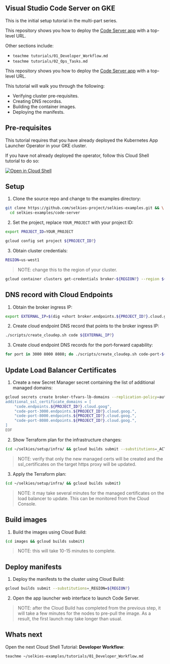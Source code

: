 ## Visual Studio Code Server on GKE

This is the initial setup tutorial in the multi-part series.

This repository shows you how to deploy the [Code Server app](https://github.com/cdr/code-server) with a top-level URL.

Other sections include: 

- `teachme tutorials/01_Developer_Workflow.md`
- `teachme tutorials/02_Ops_Tasks.md`

This repository shows you how to deploy the [Code Server app](https://github.com/cdr/code-server) with a top-level URL.

This tutorial will walk you through the following:

- Verifying cluster pre-requisites.
- Creating DNS recordss.
- Building the container images.
- Deploying the manifests.

## Pre-requisites

This tutorial requires that you have already deployed the Kubernetes App Launcher Operator in your GKE cluster.

If you have not already deployed the operator, follow this Cloud Shell tutorial to do so:

[![Open in Cloud Shell](https://gstatic.com/cloudssh/images/open-btn.svg)](https://ssh.cloud.google.com/cloudshell/editor?cloudshell_git_repo=https://github.com/selkies-project/selkies&cloudshell_git_branch=v1.0.0&cloudshell_tutorial=setup/README.md)

## Setup

1. Clone the source repo and change to the examples directory:

```bash
git clone https://github.com/selkies-project/selkies-examples.git && \
  cd selkies-examples/code-server
```

2. Set the project, replace `YOUR_PROJECT` with your project ID:

```bash
export PROJECT_ID=YOUR_PROJECT
```

```bash
gcloud config set project ${PROJECT_ID?}
```

3. Obtain cluster credentials:

```bash
REGION=us-west1
```

> NOTE: change this to the region of your cluster.

```bash
gcloud container clusters get-credentials broker-${REGION?} --region ${REGION?}
```

## DNS record with Cloud Endpoints

1. Obtain the broker ingress IP:

```bash
export EXTERNAL_IP=$(dig +short broker.endpoints.${PROJECT_ID?}.cloud.goog)
```

2. Create cloud endpoint DNS record that points to the broker ingress IP:

```bash
./scripts/create_cloudep.sh code ${EXTERNAL_IP?}
```

3. Create cloud endpoint DNS records for the port-forward capability:

```bash
for port in 3000 8000 8080; do ./scripts/create_cloudep.sh code-port-${port} ${EXTERNAL_IP}; done
```

## Update Load Balancer Certificates

1. Create a new Secret Manager secret containing the list of additional managed domains:

```bash
gcloud secrets create broker-tfvars-lb-domains --replication-policy=automatic --data-file - <<EOF
additional_ssl_certificate_domains = [
    "code.endpoints.${PROJECT_ID?}.cloud.goog",
    "code-port-3000.endpoints.${PROJECT_ID?}.cloud.goog.",
    "code-port-8000.endpoints.${PROJECT_ID?}.cloud.goog.",
    "code-port-8080.endpoints.${PROJECT_ID?}.cloud.goog.",
]
EOF
```

2. Show Terraform plan for the infrastructure changes:

```bash
(cd ~/selkies/setup/infra/ && gcloud builds submit --substitutions=_ACTION=plan)
```

> NOTE: verify that only the new managed certs will be created and the ssl_certificates on the target https proxy will be updated.

3. Apply the Terraform plan:

```bash
(cd ~/selkies/setup/infra/ && gcloud builds submit)
```

> NOTE: it may take several minutes for the managed certificates on the load balancer to update. This can be monitored from the Cloud Console.

## Build images

1. Build the images using Cloud Build:

```bash
(cd images && gcloud builds submit)
```

> NOTE: this will take 10-15 minutes to complete.

## Deploy manifests

1. Deploy the manifests to the cluster using Cloud Build:

```bash
gcloud builds submit --substitutions=_REGION=${REGION?}
```

2. Open the app launcher web interface to launch Code Server.

> NOTE: after the Cloud Build has completed from the previous step, it will take a few minutes for the nodes to pre-pull the image. As a result, the first launch may take longer than usual.

## Whats next

Open the next Cloud Shell Tutorial: __Developer Workflow__:

```bash
teachme ~/selkies-examples/tutorials/01_Developer_Workflow.md
```